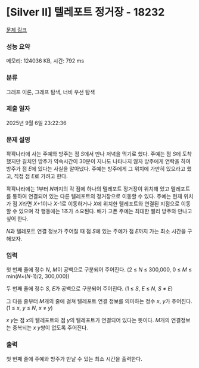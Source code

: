 # [Silver II] 텔레포트 정거장 - 18232 

[문제 링크](https://www.acmicpc.net/problem/18232) 

### 성능 요약

메모리: 124036 KB, 시간: 792 ms

### 분류

그래프 이론, 그래프 탐색, 너비 우선 탐색

### 제출 일자

2025년 9월 6일 23:22:36

### 문제 설명

<p>꽉꽉나라에 사는 주예와 방주는 점 <em>S</em>에서 만나 저녁을 먹기로 했다. 주예는 점 <em>S</em>에 도착했지만 길치인 방주가 약속시간이 30분이 지나도 나타나지 않자 방주에게 연락을 하여 방주가 점 <em>E</em>에 있다는 사실을 알아냈다. 주예는 방주에게 그 위치에 가만히 있으라고 했고, 직접 점 <em>E</em>로 가려고 한다.</p>

<p>꽉꽉나라에는 1부터 <em>N</em>까지의 각 점에 하나의 텔레포트 정거장이 위치해 있고 텔레포트를 통하여 연결되어 있는 다른 텔레포트의 정거장으로 이동할 수 있다. 주예는 현재 위치가 점 <em>X</em>라면 <em>X</em>+1이나 <em>X</em>-1로 이동하거나 <em>X</em>에 위치한 텔레포트와 연결된 지점으로 이동할 수 있으며 각 행동에는 1초가 소요된다. 배가 고픈 주예는 최대한 빨리 방주와 만나고 싶어 한다.</p>

<p><em>N</em>과 텔레포트 연결 정보가 주어질 때 점 <em>S</em>에 있는 주예가 점 <em>E</em>까지 가는 최소 시간을 구해보자.</p>

### 입력 

 <p>첫 번째 줄에 정수 <em>N</em>, <em>M</em>이 공백으로 구분되어 주어진다. (2 ≤ <em>N</em> ≤ 300,000, 0 ≤ <em>M</em> ≤ min(<em>N</em>×(<em>N</em>-1)/2, 300,000))</p>

<p>두 번째 줄에 정수 <em>S</em>, <em>E</em>가 공백으로 구분되어 주어진다. (1 ≤ <em>S</em>, <em>E</em> ≤ <em>N</em>, <em>S</em> ≠ <em>E</em>)</p>

<p>그 다음 줄부터 <em>M</em>개의 줄에 걸쳐 텔레포트 연결 정보를 의미하는 정수 <em>x</em>, <em>y</em>가 주어진다. (1 ≤ <em>x</em>, <em>y</em> ≤ <em>N</em>, <em>x</em> ≠ <em>y</em>)</p>

<p><em>x</em> <em>y</em>는 점 <em>x</em>의 텔레포트와 점 <em>y</em>의 텔레포트가 연결되어 있다는 뜻이다. <em>M</em>개의 연결정보는 중복되는 <em>x y</em>쌍이 없도록 주어진다.</p>

### 출력 

 <p>첫 번째 줄에 주예와 방주가 만날 수 있는 최소 시간을 출력한다.</p>

